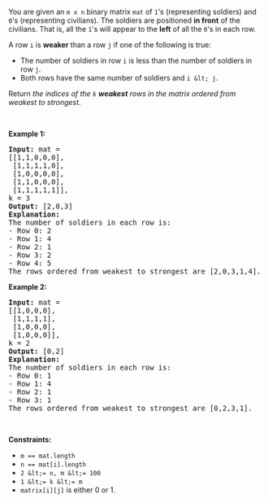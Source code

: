You are given an `` m x n `` binary matrix `` mat `` of `` 1 ``'s (representing soldiers) and `` 0 ``'s (representing civilians). The soldiers are positioned __in front__ of the civilians. That is, all the `` 1 ``'s will appear to the __left__ of all the `` 0 ``'s in each row.

A row `` i `` is __weaker__ than a row `` j `` if one of the following is true:

*   The number of soldiers in row `` i `` is less than the number of soldiers in row `` j ``.
*   Both rows have the same number of soldiers and `` i &lt; j ``.

Return _the indices of the _`` k ``_ __weakest__ rows in the matrix ordered from weakest to strongest_.

&nbsp;

__Example 1:__

<pre>
<strong>Input:</strong> mat = 
[[1,1,0,0,0],
 [1,1,1,1,0],
 [1,0,0,0,0],
 [1,1,0,0,0],
 [1,1,1,1,1]], 
k = 3
<strong>Output:</strong> [2,0,3]
<strong>Explanation:</strong> 
The number of soldiers in each row is: 
- Row 0: 2 
- Row 1: 4 
- Row 2: 1 
- Row 3: 2 
- Row 4: 5 
The rows ordered from weakest to strongest are [2,0,3,1,4].
</pre>

__Example 2:__

<pre>
<strong>Input:</strong> mat = 
[[1,0,0,0],
 [1,1,1,1],
 [1,0,0,0],
 [1,0,0,0]], 
k = 2
<strong>Output:</strong> [0,2]
<strong>Explanation:</strong> 
The number of soldiers in each row is: 
- Row 0: 1 
- Row 1: 4 
- Row 2: 1 
- Row 3: 1 
The rows ordered from weakest to strongest are [0,2,3,1].
</pre>

&nbsp;

__Constraints:__

*   `` m == mat.length ``
*   `` n == mat[i].length ``
*   `` 2 &lt;= n, m &lt;= 100 ``
*   `` 1 &lt;= k &lt;= m ``
*   `` matrix[i][j] `` is either 0 or 1.